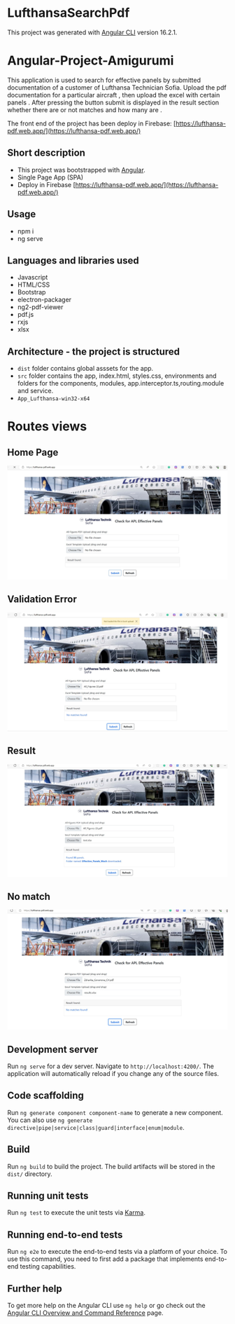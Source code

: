 # LufthansaSearchPdf

This project was generated with [Angular CLI](https://github.com/angular/angular-cli) version 16.2.1.
#  Angular-Project-Amigurumi

This application is used to search for effective panels by submitted documentation of a customer of Lufthansa Technician Sofia. Upload the pdf documentation for a particular aircraft , then upload the excel with certain panels . After pressing the button submit is displayed in the result section whether there are or not matches and how many are .

The front end of the project has been deploy in Firebase: [https://lufthansa-pdf.web.app/](https://lufthansa-pdf.web.app/)

## Short description
 - This project was bootstrapped with [Angular](https://github.com/facebook/angular).
 - Single Page App (SPA) 
 - Deploy in Firebase [https://lufthansa-pdf.web.app/](https://lufthansa-pdf.web.app/)
 ## Usage
- npm i
- ng serve

## Languages and libraries used
 - Javascript
 - HTML/CSS
 - Bootstrap
 - electron-packager
 - ng2-pdf-viewer
 - pdf.js
 - rxjs
 - xlsx

 ## Architecture - the project is structured
 
 - `dist` folder contains global asssets for the app.
 - `src` folder contains the app, index.html, styles.css, environments and folders for the components, modules, app.interceptor.ts,routing.module and service.
 - `App_Lufthansa-win32-x64` 
 
# Routes views

## Home Page
![](/start.jpg)

## Validation Error
![](/ValidationError.jpg)

## Result
![](/result.jpg)

## No match
![](/Nomatch.jpg)


## Development server

Run `ng serve` for a dev server. Navigate to `http://localhost:4200/`. The application will automatically reload if you change any of the source files.

## Code scaffolding

Run `ng generate component component-name` to generate a new component. You can also use `ng generate directive|pipe|service|class|guard|interface|enum|module`.

## Build

Run `ng build` to build the project. The build artifacts will be stored in the `dist/` directory.

## Running unit tests

Run `ng test` to execute the unit tests via [Karma](https://karma-runner.github.io).

## Running end-to-end tests

Run `ng e2e` to execute the end-to-end tests via a platform of your choice. To use this command, you need to first add a package that implements end-to-end testing capabilities.

## Further help

To get more help on the Angular CLI use `ng help` or go check out the [Angular CLI Overview and Command Reference](https://angular.io/cli) page.
